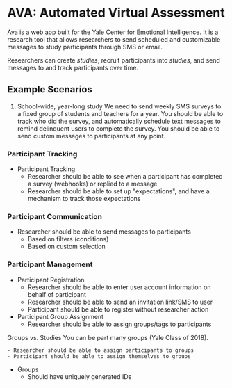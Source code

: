 # AVA: Automated Virtual Assessment

Ava is a web app built for the Yale Center for Emotional Intelligence. It is a research tool that allows researchers to send scheduled and customizable messages to study participants through SMS or email.

Researchers can create *studies*, recruit participants into *studies*, and send messages to and track participants over time.

## Example Scenarios
1. School-wide, year-long study
We need to send weekly SMS surveys to a fixed group of students and teachers for a year. You should be able to track who did the survey, and automatically schedule text messages to remind delinquent users to complete the survey. You should be able to send custom messages to participants at any point.


### Participant Tracking
- Participant Tracking
	- Researcher should be able to see when a participant has completed a survey (webhooks) or replied to a message
	- Researcher should be able to set up "expectations", and have a mechanism to track those expectations

### Participant Communication
- Researcher should be able to send messages to participants
	- Based on filters (conditions)
	- Based on custom selection

### Participant Management
- Participant Registration
	- Researcher should be able to enter user account information on behalf of participant
	- Researcher should be able to send an invitation link/SMS to user
	- Participant should be able to register without researcher action
- Participant Group Assignment
	- Researcher should be able to assign groups/tags to participants

Groups vs. Studies
You can be part many groups (Yale Class of 2018).

	- Researcher should be able to assign participants to groups
	- Participant should be able to assign themselves to groups

- Groups
	- Should have uniquely generated IDs

